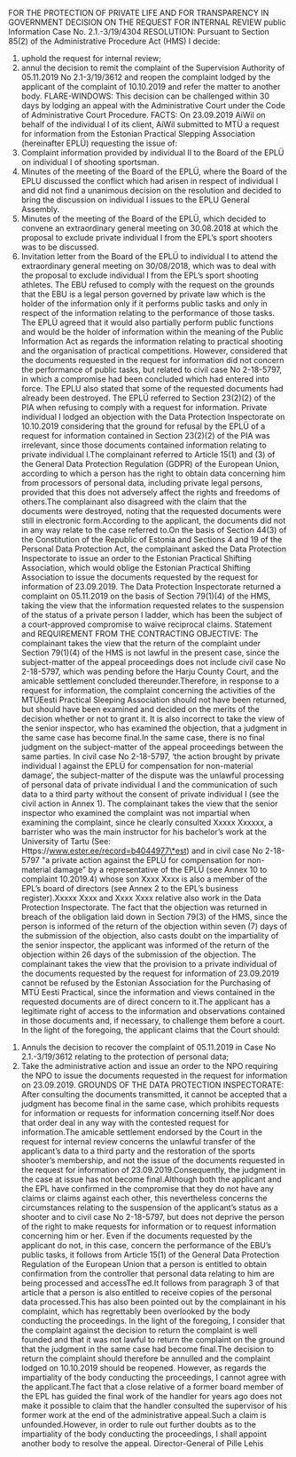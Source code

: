 FOR THE PROTECTION OF PRIVATE LIFE AND FOR TRANSPARENCY IN GOVERNMENT 
DECISION ON THE REQUEST FOR INTERNAL REVIEW
public Information Case No. 2.1.-3/19/4304
RESOLUTION:
Pursuant to Section 85(2) of the Administrative Procedure Act (HMS)
I decide:
1)	uphold the request for internal review;
2)	annul the decision to remit the complaint of the Supervision Authority of 05.11.2019 No 2.1-3/19/3612 and reopen the complaint lodged by the applicant of the complaint of 10.10.2019 and refer the matter to another body.
FLARE-WINDOWS:
This decision can be challenged within 30 days by lodging an appeal with the Administrative Court under the Code of Administrative Court Procedure.
FACTS:
On 23.09.2019 AiWil on behalf of the individual I of its client, AiWil submitted to MTÜ a request for information from the Estonian Practical Slepping Association (hereinafter EPLÜ) requesting the issue of:
1)	Complaint information provided by individual II to the Board of the EPLÜ on individual I of shooting sportsman.
2)	Minutes of the meeting of the Board of the EPLÜ, where the Board of the EPLU discussed the conflict which had arisen in respect of individual I and did not find a unanimous decision on the resolution and decided to bring the discussion on individual I issues to the EPLU General Assembly.
3)	Minutes of the meeting of the Board of the EPLÜ, which decided to convene an extraordinary general meeting on 30.08.2018 at which the proposal to exclude private individual I from the EPL’s sport shooters was to be discussed.
4)	Invitation letter from the Board of the EPLÜ to individual I to attend the extraordinary general meeting on 30/08/2018, which was to deal with the proposal to exclude individual I from the EPL’s sport shooting athletes.
The EBU refused to comply with the request on the grounds that the EBU is a legal person governed by private law which is the holder of the information only if it performs public tasks and only in respect of the information relating to the performance of those tasks. The EPLÜ agreed that it would also partially perform public functions and would be the holder of information within the meaning of the Public Information Act as regards the information relating to practical shooting and the organisation of practical competitions. However, considered that the documents requested in the request for information did not concern the performance of public tasks, but related to civil case No 2-18-5797, in which a compromise had been concluded which had entered into force. The EPLU also stated that some of the requested documents had already been destroyed. The EPLÜ referred to Section 23(2)(2) of the PIA when refusing to comply with a request for information.
Private individual I lodged an objection with the Data Protection Inspectorate on 10.10.2019 considering that the ground for refusal by the EPLÜ of a request for information contained in Section 23(2)(2) of the PIA was irrelevant, since those documents contained information relating to private individual I.The complainant referred to Article 15(1) and (3) of the General Data Protection Regulation (GDPR) of the European Union, according to which a person has the right to obtain data concerning him from processors of personal data, including private legal persons, provided that this does not adversely affect the rights and freedoms of others.The complainant also disagreed with the claim that the documents were destroyed, noting that the requested documents were still in electronic form.According to the applicant, the documents did not in any way relate to the case referred to.On the basis of Section 44(3) of the Constitution of the Republic of Estonia and Sections 4 and 19 of the Personal Data Protection Act, the complainant asked the Data Protection Inspectorate to issue an order to the Estonian Practical Shifting Association, which would oblige the Estonian Practical Shifting Association to issue the documents requested by the request for information of 23.09.2019.
The Data Protection Inspectorate returned a complaint on 05.11.2019 on the basis of Section 79(1)(4) of the HMS, taking the view that the information requested relates to the suspension of the status of a private person I ladder, which has been the subject of a court-approved compromise to waive reciprocal claims.
Statement and REQUIREMENT FROM THE CONTRACTING OBJECTIVE:
The complainant takes the view that the return of the complaint under Section 79(1)(4) of the HMS is not lawful in the present case, since the subject-matter of the appeal proceedings does not include civil case No 2-18-5797, which was pending before the Harju County Court, and the amicable settlement concluded thereunder.Therefore, in response to a request for information, the complaint concerning the activities of the MTÜEesti Practical Sleeping Association should not have been returned, but should have been examined and decided on the merits of the decision whether or not to grant it.
It is also incorrect to take the view of the senior inspector, who has examined the objection, that a judgment in the same case has become final.In the same case, there is no final judgment on the subject-matter of the appeal proceedings between the same parties.
In civil case No 2-18-5797, ‘the action brought by private individual I against the EPLÜ for compensation for non-material damage’, the subject-matter of the dispute was the unlawful processing of personal data of private individual I and the communication of such data to a third party without the consent of private individual I (see the civil action in Annex 1).
The complainant takes the view that the senior inspector who examined the complaint was not impartial when examining the complaint, since he clearly consulted Xxxxx Xxxxxx, a barrister who was the main instructor for his bachelor’s work at the University of Tartu (See: 	
Https://www.ester.ee/record=b4044977\*est) and in civil case No 2-18-5797 "a private action against the EPLÜ for compensation for non-material damage" by a representative of the EPLÜ (see Annex 10 to complaint 10.2019.4) whose son Xxxx Xxxx is also a member of the EPL’s board of directors (see Annex 2 to the EPL’s business register).Xxxxx Xxxx and Xxxx Xxxx relative also work in the Data Protection Inspectorate.
The fact that the objection was returned in breach of the obligation laid down in Section 79(3) of the HMS, since the person is informed of the return of the objection within seven (7) days of the submission of the objection, also casts doubt on the impartiality of the senior inspector, the applicant was informed of the return of the objection within 26 days of the submission of the objection.
The complainant takes the view that the provision to a private individual of the documents requested by the request for information of 23.09.2019 cannot be refused by the Estonian Association for the Purchasing of MTÜ Eesti Practical, since the information and views contained in the requested documents are of direct concern to it.The applicant has a legitimate right of access to the information and observations contained in those documents and, if necessary, to challenge them before a court.
In the light of the foregoing, the applicant claims that the Court should:
1.	Annuls the decision to recover the complaint of 05.11.2019 in Case No 2.1.-3/19/3612 relating to the protection of personal data;
2.	Take the administrative action and issue an order to the NPO requiring the NPO to issue the documents requested in the request for information on 23.09.2019.
GROUNDS OF THE DATA PROTECTION INSPECTORATE:
After consulting the documents transmitted, it cannot be accepted that a judgment has become final in the same case, which prohibits requests for information or requests for information concerning itself.Nor does that order deal in any way with the contested request for information.The amicable settlement endorsed by the Court in the request for internal review concerns the unlawful transfer of the applicant’s data to a third party and the restoration of the sports shooter’s membership, and not the issue of the documents requested in the request for information of 23.09.2019.Consequently, the judgment in the case at issue has not become final.Although both the applicant and the EPL have confirmed in the compromise that they do not have any claims or claims against each other, this nevertheless concerns the circumstances relating to the suspension of the applicant’s status as a shooter and to civil case No 2-18-5797, but does not deprive the person of the right to make requests for information or to request information concerning him or her.
Even if the documents requested by the applicant do not, in this case, concern the performance of the EBU’s public tasks, it follows from Article 15(1) of the General Data Protection Regulation of the European Union that a person is entitled to obtain confirmation from the controller that personal data relating to him are being processed and accessThe ed.It follows from paragraph 3 of that article that a person is also entitled to receive copies of the personal data processed.This has also been pointed out by the complainant in his complaint, which has regrettably been overlooked by the body conducting the proceedings.
In the light of the foregoing, I consider that the complaint against the decision to return the complaint is well founded and that it was not lawful to return the complaint on the ground that the judgment in the same case had become final.The decision to return the complaint should therefore be annulled and the complaint lodged on 10.10.2019 should be reopened.
However, as regards the impartiality of the body conducting the proceedings, I cannot agree with the applicant.The fact that a close relative of a former board member of the EPL has guided the final work of the handler for years ago does not make it possible to claim that the handler consulted the supervisor of his former work at the end of the administrative appeal.Such a claim is unfounded.However, in order to rule out further doubts as to the impartiality of the body conducting the proceedings, I shall appoint another body to resolve the appeal.
Director-General of Pille Lehis
